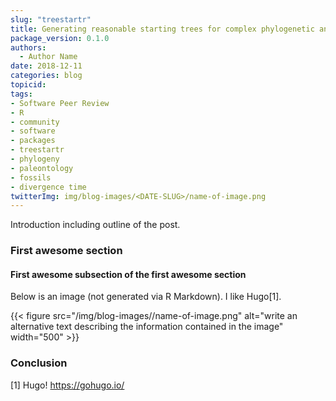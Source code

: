 ```yaml
---
slug: "treestartr"
title: Generating reasonable starting trees for complex phylogenetic analyses
package_version: 0.1.0
authors:
  - Author Name
date: 2018-12-11
categories: blog
topicid:
tags:
- Software Peer Review
- R
- community
- software
- packages
- treestartr
- phylogeny
- paleontology
- fossils
- divergence time
twitterImg: img/blog-images/<DATE-SLUG>/name-of-image.png
---
```


Introduction including outline of the post.

### First awesome section

#### First awesome subsection of the first awesome section

Below is an image (not generated via R Markdown). I like Hugo[1].

{{< figure src="/img/blog-images/<DATE-SLUG>/name-of-image.png" alt="write an alternative text describing the information contained in the image" width="500" >}}

### Conclusion

[1] Hugo!
<a href="https://gohugo.io/" class="uri">https://gohugo.io/</a>
